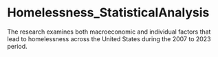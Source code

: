 # Homelessness_StatisticalAnalysis
The research examines both macroeconomic and individual factors that lead to homelessness across the United States during the 2007 to 2023 period.
